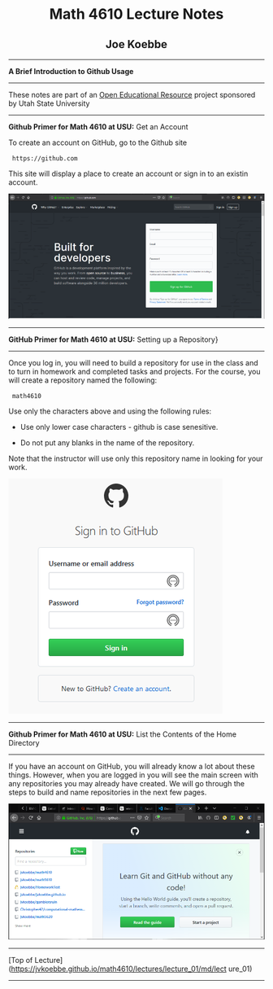 # <center> Math 4610 Lecture Notes </center>

## <center> Joe Koebbe </center>

<hr>

**A Brief Introduction to Github Usage**

<hr>

  These notes are part of an
  [Open Educational Resource](https://www.oer.usu.edu)
  project sponsored by Utah State University

<hr>

**Github Primer for Math 4610 at USU:** Get an Account 

To create an account on GitHub, go to the Github site

     https://github.com

This site will display a place to create an account or sign in to an existin
account.

![Screenshot taken using **Snip & Sketch. This is an app on my Windows 10 box](../images/github_01.png)

<hr>

**GitHub Primer for Math 4610 at USU:** Setting up a Repository} 

<hr>

Once you log in, you will need to build a repository for use in the class and
to turn in homework and completed tasks and projects. For the course, you will
create a repository named the following:

     math4610

Use only the characters above and using the following rules:

  * Use only lower case characters - github is case senesitive.

  * Do not put any blanks in the name of the repository.

Note that the instructor will use only this repository name in looking for your
work.

![Screenshot taken using **Snip & Sketch. This is an app on my Windows 10 box](../images/github_02.png)

<hr>

**Github Primer for Math 4610 at USU:** List the Contents of the Home Directory 

<hr>

If you have an account on GitHub, you will already know a lot about these
things. However, when you are logged in you will see the main screen with any
repositories you may already have created. We will go through the steps to
build and name repositories in the next few pages.

![Screenshot taken using **Snip & Sketch. This is an app on my Windows 10 box](../images/github_03.png)

<hr>

[Top of Lecture](https://jvkoebbe.github.io/math4610/lectures/lecture_01/md/lect
ure_01)

<hr>

